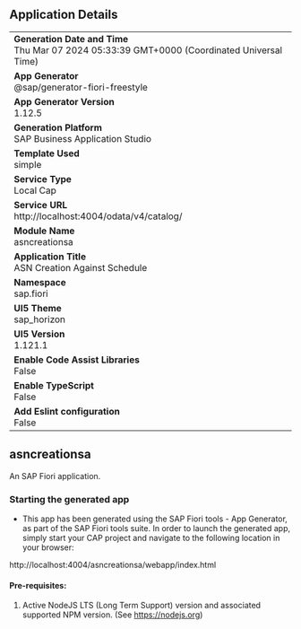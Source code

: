 ## Application Details
|               |
| ------------- |
|**Generation Date and Time**<br>Thu Mar 07 2024 05:33:39 GMT+0000 (Coordinated Universal Time)|
|**App Generator**<br>@sap/generator-fiori-freestyle|
|**App Generator Version**<br>1.12.5|
|**Generation Platform**<br>SAP Business Application Studio|
|**Template Used**<br>simple|
|**Service Type**<br>Local Cap|
|**Service URL**<br>http://localhost:4004/odata/v4/catalog/
|**Module Name**<br>asncreationsa|
|**Application Title**<br>ASN Creation Against Schedule|
|**Namespace**<br>sap.fiori|
|**UI5 Theme**<br>sap_horizon|
|**UI5 Version**<br>1.121.1|
|**Enable Code Assist Libraries**<br>False|
|**Enable TypeScript**<br>False|
|**Add Eslint configuration**<br>False|

## asncreationsa

An SAP Fiori application.

### Starting the generated app

-   This app has been generated using the SAP Fiori tools - App Generator, as part of the SAP Fiori tools suite.  In order to launch the generated app, simply start your CAP project and navigate to the following location in your browser:

http://localhost:4004/asncreationsa/webapp/index.html

#### Pre-requisites:

1. Active NodeJS LTS (Long Term Support) version and associated supported NPM version.  (See https://nodejs.org)


